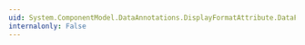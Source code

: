 ```yaml
---
uid: System.ComponentModel.DataAnnotations.DisplayFormatAttribute.DataFormatString
internalonly: False
---
```

